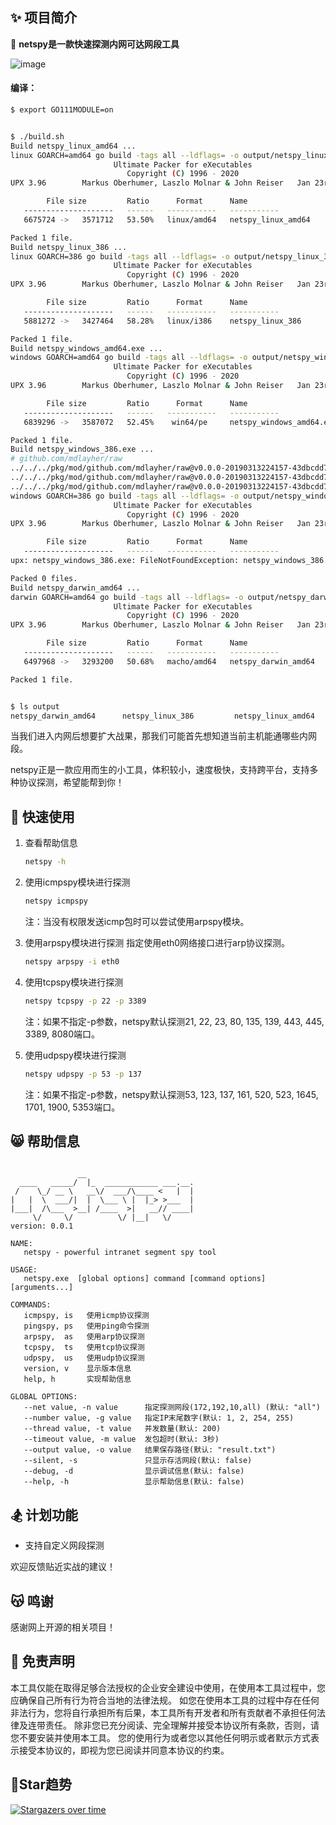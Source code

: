 ## ✨ 项目简介

🦄 **netspy是一款快速探测内网可达网段工具**

![image](https://user-images.githubusercontent.com/24275308/147852768-08c706e4-5574-4b75-9b24-ba5b277b063a.png)


#### 编译：

```bash
$ export GO111MODULE=on
```

```bash

$ ./build.sh
Build netspy_linux_amd64 ...
linux GOARCH=amd64 go build -tags all --ldflags= -o output/netspy_linux_amd64
                       Ultimate Packer for eXecutables
                          Copyright (C) 1996 - 2020
UPX 3.96        Markus Oberhumer, Laszlo Molnar & John Reiser   Jan 23rd 2020

        File size         Ratio      Format      Name
   --------------------   ------   -----------   -----------
   6675724 ->   3571712   53.50%   linux/amd64   netspy_linux_amd64

Packed 1 file.
Build netspy_linux_386 ...
linux GOARCH=386 go build -tags all --ldflags= -o output/netspy_linux_386
                       Ultimate Packer for eXecutables
                          Copyright (C) 1996 - 2020
UPX 3.96        Markus Oberhumer, Laszlo Molnar & John Reiser   Jan 23rd 2020

        File size         Ratio      Format      Name
   --------------------   ------   -----------   -----------
   5881272 ->   3427464   58.28%   linux/i386    netspy_linux_386

Packed 1 file.
Build netspy_windows_amd64.exe ...
windows GOARCH=amd64 go build -tags all --ldflags= -o output/netspy_windows_amd64.exe
                       Ultimate Packer for eXecutables
                          Copyright (C) 1996 - 2020
UPX 3.96        Markus Oberhumer, Laszlo Molnar & John Reiser   Jan 23rd 2020

        File size         Ratio      Format      Name
   --------------------   ------   -----------   -----------
   6839296 ->   3587072   52.45%    win64/pe     netspy_windows_amd64.exe

Packed 1 file.
Build netspy_windows_386.exe ...
# github.com/mdlayher/raw
../../../pkg/mod/github.com/mdlayher/raw@v0.0.0-20190313224157-43dbcdd7739d/timeval32.go:14:42: undefined: unix.Timeval
../../../pkg/mod/github.com/mdlayher/raw@v0.0.0-20190313224157-43dbcdd7739d/timeval32.go:16:16: undefined: timeoutError
../../../pkg/mod/github.com/mdlayher/raw@v0.0.0-20190313224157-43dbcdd7739d/timeval32.go:18:10: undefined: unix.Timeval
windows GOARCH=386 go build -tags all --ldflags= -o output/netspy_windows_386.exe
                       Ultimate Packer for eXecutables
                          Copyright (C) 1996 - 2020
UPX 3.96        Markus Oberhumer, Laszlo Molnar & John Reiser   Jan 23rd 2020

        File size         Ratio      Format      Name
   --------------------   ------   -----------   -----------
upx: netspy_windows_386.exe: FileNotFoundException: netspy_windows_386.exe: No such file or directory

Packed 0 files.
Build netspy_darwin_amd64 ...
darwin GOARCH=amd64 go build -tags all --ldflags= -o output/netspy_darwin_amd64
                       Ultimate Packer for eXecutables
                          Copyright (C) 1996 - 2020
UPX 3.96        Markus Oberhumer, Laszlo Molnar & John Reiser   Jan 23rd 2020

        File size         Ratio      Format      Name
   --------------------   ------   -----------   -----------
   6497968 ->   3293200   50.68%   macho/amd64   netspy_darwin_amd64

Packed 1 file.


$ ls output
netspy_darwin_amd64      netspy_linux_386         netspy_linux_amd64       netspy_windows_amd64.exe
```

当我们进入内网后想要扩大战果，那我们可能首先想知道当前主机能通哪些内网段。

netspy正是一款应用而生的小工具，体积较小，速度极快，支持跨平台，支持多种协议探测，希望能帮到你！

## 🚀 快速使用
1. 查看帮助信息
    ```bash
    netspy -h
    ```

2. 使用icmpspy模块进行探测

    ```bash
    netspy icmpspy
    ```
   注：当没有权限发送icmp包时可以尝试使用arpspy模块。

3. 使用arpspy模块进行探测
    指定使用eth0网络接口进行arp协议探测。
    ```bash
    netspy arpspy -i eth0
    ```

4. 使用tcpspy模块进行探测

    ```bash
    netspy tcpspy -p 22 -p 3389
    ```
   注：如果不指定-p参数，netspy默认探测21, 22, 23, 80, 135, 139, 443, 445, 3389, 8080端口。

5. 使用udpspy模块进行探测

    ```bash
    netspy udpspy -p 53 -p 137
    ```
   注：如果不指定-p参数，netspy默认探测53, 123, 137, 161, 520, 523, 1645, 1701, 1900, 5353端口。

## 😸 帮助信息

```text

               __
  ____   _____/  |_  ____________ ___.__.
 /    \_/ __ \   __\/  ___/\____ <   |  |
|   |  \  ___/|  |  \___ \ |  |_> >___  |
|___|  /\___  >__| /____  >|   __// ____|
     \/     \/          \/ |__|   \/
version: 0.0.1

NAME:
   netspy - powerful intranet segment spy tool

USAGE:
   netspy.exe  [global options] command [command options] [arguments...]

COMMANDS:
   icmpspy, is   使用icmp协议探测
   pingspy, ps   使用ping命令探测
   arpspy,  as   使用arp协议探测
   tcpspy,  ts   使用tcp协议探测
   udpspy,  us   使用udp协议探测
   version, v    显示版本信息
   help, h       实现帮助信息

GLOBAL OPTIONS:
   --net value, -n value      指定探测网段(172,192,10,all) (默认: "all")
   --number value, -g value   指定IP末尾数字(默认: 1, 2, 254, 255)
   --thread value, -t value   并发数量(默认: 200)
   --timeout value, -m value  发包超时(默认: 3秒)
   --output value, -o value   结果保存路径(默认: "result.txt")
   --silent, -s               只显示存活网段(默认: false)
   --debug, -d                显示调试信息(默认: false)
   --help, -h                 显示帮助信息(默认: false)
```

## 🏂 计划功能

* 支持自定义网段探测

欢迎反馈贴近实战的建议！

## 😽 鸣谢

感谢网上开源的相关项目！

## 📜 免责声明

本工具仅能在取得足够合法授权的企业安全建设中使用，在使用本工具过程中，您应确保自己所有行为符合当地的法律法规。
如您在使用本工具的过程中存在任何非法行为，您将自行承担所有后果，本工具所有开发者和所有贡献者不承担任何法律及连带责任。
除非您已充分阅读、完全理解并接受本协议所有条款，否则，请您不要安装并使用本工具。
您的使用行为或者您以其他任何明示或者默示方式表示接受本协议的，即视为您已阅读并同意本协议的约束。

## 💖Star趋势

[![Stargazers over time](https://starchart.cc/shmilylty/netspy.svg)](https://starchart.cc/shmilylty/netspy)
   
